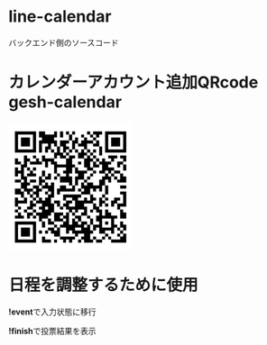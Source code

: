 # line-calendar
バックエンド側のソースコード
# カレンダーアカウント追加QRcode gesh-calendar
![QRコード](./LineQR.png)
# 日程を調整するために使用
**!event**で入力状態に移行

**!finish**で投票結果を表示

